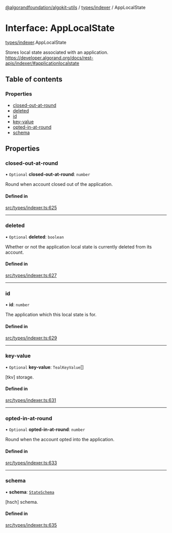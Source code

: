 [@algorandfoundation/algokit-utils](../README.md) / [types/indexer](../modules/types_indexer.md) / AppLocalState

# Interface: AppLocalState

[types/indexer](../modules/types_indexer.md).AppLocalState

Stores local state associated with an application. https://developer.algorand.org/docs/rest-apis/indexer/#applicationlocalstate

## Table of contents

### Properties

- [closed-out-at-round](types_indexer.AppLocalState.md#closed-out-at-round)
- [deleted](types_indexer.AppLocalState.md#deleted)
- [id](types_indexer.AppLocalState.md#id)
- [key-value](types_indexer.AppLocalState.md#key-value)
- [opted-in-at-round](types_indexer.AppLocalState.md#opted-in-at-round)
- [schema](types_indexer.AppLocalState.md#schema)

## Properties

### closed-out-at-round

• `Optional` **closed-out-at-round**: `number`

Round when account closed out of the application.

#### Defined in

[src/types/indexer.ts:625](https://github.com/algorandfoundation/algokit-utils-ts/blob/main/src/types/indexer.ts#L625)

___

### deleted

• `Optional` **deleted**: `boolean`

Whether or not the application local state is currently deleted from its account.

#### Defined in

[src/types/indexer.ts:627](https://github.com/algorandfoundation/algokit-utils-ts/blob/main/src/types/indexer.ts#L627)

___

### id

• **id**: `number`

The application which this local state is for.

#### Defined in

[src/types/indexer.ts:629](https://github.com/algorandfoundation/algokit-utils-ts/blob/main/src/types/indexer.ts#L629)

___

### key-value

• `Optional` **key-value**: `TealKeyValue`[]

[tkv] storage.

#### Defined in

[src/types/indexer.ts:631](https://github.com/algorandfoundation/algokit-utils-ts/blob/main/src/types/indexer.ts#L631)

___

### opted-in-at-round

• `Optional` **opted-in-at-round**: `number`

Round when the account opted into the application.

#### Defined in

[src/types/indexer.ts:633](https://github.com/algorandfoundation/algokit-utils-ts/blob/main/src/types/indexer.ts#L633)

___

### schema

• **schema**: [`StateSchema`](types_indexer.StateSchema.md)

[hsch] schema.

#### Defined in

[src/types/indexer.ts:635](https://github.com/algorandfoundation/algokit-utils-ts/blob/main/src/types/indexer.ts#L635)
